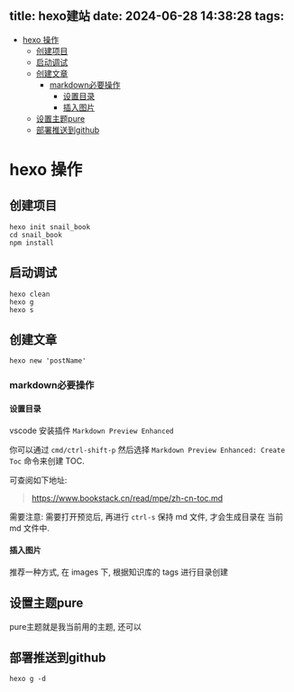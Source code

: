 title: hexo建站
date: 2024-06-28 14:38:28
tags:
---

<!-- @import "[TOC]" {cmd="toc" depthFrom=1 depthTo=6 orderedList=false} -->

<!-- code_chunk_output -->

- [hexo 操作](#hexo-操作)
  - [创建项目](#创建项目)
  - [启动调试](#启动调试)
  - [创建文章](#创建文章)
    - [markdown必要操作](#markdown必要操作)
      - [设置目录](#设置目录)
      - [插入图片](#插入图片)
  - [设置主题pure](#设置主题pure)
  - [部署推送到github](#部署推送到github)

<!-- /code_chunk_output -->

# hexo 操作

## 创建项目

```shell
hexo init snail_book
cd snail_book
npm install
```

## 启动调试

```shell
hexo clean
hexo g
hexo s
```

## 创建文章

```shell
hexo new 'postName'
```

### markdown必要操作

#### 设置目录

vscode 安装插件 `Markdown Preview Enhanced`

你可以通过 `cmd/ctrl-shift-p` 然后选择 `Markdown Preview Enhanced: Create Toc` 命令来创建 TOC.

可查阅如下地址:

> https://www.bookstack.cn/read/mpe/zh-cn-toc.md

需要注意: 需要打开预览后, 再进行 `ctrl-s` 保持 md 文件, 才会生成目录在 当前 md 文件中.

#### 插入图片

推荐一种方式, 在 images 下, 根据知识库的 tags 进行目录创建

## 设置主题pure

pure主题就是我当前用的主题, 还可以

## 部署推送到github

```shell
hexo g -d
```
